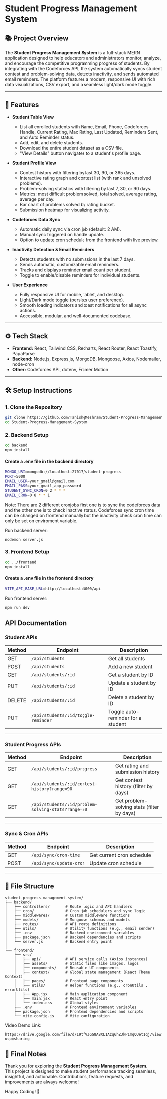 # Student Progress Management System

## 📚 Project Overview

The **Student Progress Management System** is a full-stack MERN application designed to help educators and administrators monitor, analyze, and encourage the competitive programming progress of students. By integrating with the Codeforces API, the system automatically syncs student contest and problem-solving data, detects inactivity, and sends automated email reminders. The platform features a modern, responsive UI with rich data visualizations, CSV export, and a seamless light/dark mode toggle.

---

## 🚀 Features

- **Student Table View**
  - List all enrolled students with Name, Email, Phone, Codeforces Handle, Current Rating, Max Rating, Last Updated, Reminders Sent, and Auto Reminder status.
  - Add, edit, and delete students.
  - Download the entire student dataset as a CSV file.
  - "View Details" button navigates to a student's profile page.

- **Student Profile View**
  - Contest history with filtering by last 30, 90, or 365 days.
  - Interactive rating graph and contest list (with rank and unsolved problems).
  - Problem-solving statistics with filtering by last 7, 30, or 90 days.
  - Metrics: most difficult problem solved, total solved, average rating, average per day.
  - Bar chart of problems solved by rating bucket.
  - Submission heatmap for visualizing activity.

- **Codeforces Data Sync**
  - Automatic daily sync via cron job (default: 2 AM).
  - Manual sync triggered on handle update.
  - Option to update cron schedule from the frontend with live preview.

- **Inactivity Detection & Email Reminders**
  - Detects students with no submissions in the last 7 days.
  - Sends automatic, customizable email reminders.
  - Tracks and displays reminder email count per student.
  - Toggle to enable/disable reminders for individual students.

- **User Experience**
  - Fully responsive UI for mobile, tablet, and desktop.
  - Light/Dark mode toggle (persists user preference).
  - Smooth loading indicators and toast notifications for all async actions.
  - Accessible, modular, and well-documented codebase.

---

## ⚙️ Tech Stack

- **Frontend:** React, Tailwind CSS, Recharts, React Router, React Toastify, PapaParse
- **Backend:** Node.js, Express.js, MongoDB, Mongoose, Axios, Nodemailer, node-cron
- **Other:** Codeforces API, dotenv, Framer Motion

---

## 🛠️ Setup Instructions

### 1. **Clone the Repository**

```bash
git clone https://github.com/TanishqMeshram/Student-Progress-Management-System.git
cd Student-Progress-Management-System 
```

### 2. **Backend Setup**
```bash
cd backend
npm install
```
#### Create a .env file in the backend directory ####

```bash
MONGO_URI=mongodb://localhost:27017/student-progress
PORT=5000
EMAIL_USER=your_gmail@gmail.com
EMAIL_PASS=your_gmail_app_password
STUDENT_SYNC_CRON=0 2 * * *
EMAIL_CRON=0 8 * * 1
```
Note: 
There are 2 different cronjobs first one is to sync the codeforces data and the other one is to check inactive status. Codeforces sync cron time can be changed on frontend manually but the inactivity check cron time can only be set on enviroment variable.

Run backend server:
```bash
nodemon server.js
```

### 3. **Frontend Setup**
```bash
cd ../frontend
npm install
```
#### Create a .env file in the frontend directory ####

```bash
VITE_API_BASE_URL=http://localhost:5000/api
```

Run frontend server:
```bash
npm run dev
```

## API Documentation

### Student APIs

| Method | Endpoint | Description |
|--------|----------|-------------|
| GET    | `/api/students` | Get all students |
| POST   | `/api/students` | Add a new student |
| GET    | `/api/students/:id` | Get a student by ID |
| PUT    | `/api/students/:id` | Update a student by ID |
| DELETE | `/api/students/:id` | Delete a student by ID |
| PUT    | `/api/students/:id/toggle-reminder` | Toggle auto-reminder for a student |

---

### Student Progress APIs

| Method | Endpoint | Description |
|--------|----------|-------------|
| GET    | `/api/students/:id/progress` | Get rating and submission history |
| GET    | `/api/students/:id/contest-history?range=90` | Get contest history (filter by days) |
| GET    | `/api/students/:id/problem-solving-stats?range=30` | Get problem-solving stats (filter by days) |

---

### Sync & Cron APIs

| Method | Endpoint | Description |
|--------|----------|-------------|
| GET    | `/api/sync/cron-time` | Get current cron schedule |
| POST   | `/api/sync/update-cron` | Update cron schedule |

---

## 📂 File Structure

```text
student-progress-management-system/
├── backend/
│   ├── controllers/       # Route logic and API handlers
│   ├── cron/              # Cron job schedulers and sync logic
│   ├── middlewares/       # Custom middleware functions
│   ├── models/            # Mongoose schemas and models
│   ├── routes/            # API route definitions
│   ├── utils/             # Utility functions (e.g., email sender)
│   ├── .env               # Backend environment variables
│   ├── package.json       # Backend dependencies and scripts
│   └── server.js          # Backend entry point
│
└── frontend/
    ├── src/
    │   ├── api/           # API service calls (Axios instances)
    │   ├── assets/        # Static files like images, logos
    │   ├── components/    # Reusable UI components
    │   ├── context/       # Global state management (React Theme Context)
    │   ├── pages/         # Frontend page components
    │   ├── utils/         # Helper functions (e.g., cronUtils , errorUtils)
    │   ├── App.jsx        # Main application component
    │   ├── main.jsx       # React entry point
    │   └── index.css      # Global styles
    ├── .env               # Frontend environment variables
    ├── package.json       # Frontend dependencies and scripts
    └── vite.config.js     # Vite configuration
```

Video Demo Link:
```
https://drive.google.com/file/d/19tfVJGG8A8XL1Azq6hZJkP1mqQUet1qj/view?usp=sharing
```
## 🎯 Final Notes

Thank you for exploring the **Student Progress Management System**.  
This project is designed to make student performance tracking seamless, insightful, and actionable. Contributions, feature requests, and improvements are always welcome!

Happy Coding! 🚀
